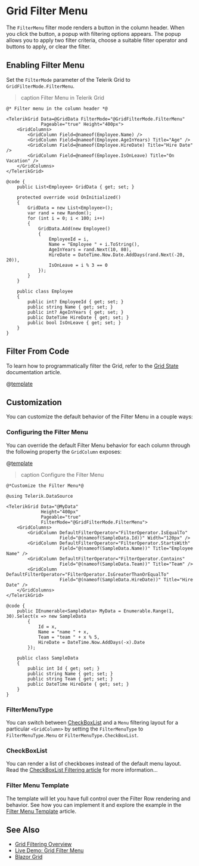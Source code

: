 
# Grid Filter Menu

The `FilterMenu` filter mode renders a button in the column header. When you click the button, a popup with filtering options appears. The popup allows you to apply two filter criteria, choose a suitable filter operator and buttons to apply, or clear the filter.

## Enabling Filter Menu

Set the `FilterMode` parameter of the Telerik Grid to `GridFilterMode.FilterMenu`.

>caption Filter Menu in Telerik Grid

````RAZOR
@* Filter menu in the column header *@

<TelerikGrid Data=@GridData FilterMode="@GridFilterMode.FilterMenu"
			 Pageable="true" Height="400px">
	<GridColumns>
		<GridColumn Field=@nameof(Employee.Name) />
		<GridColumn Field=@nameof(Employee.AgeInYears) Title="Age" />
		<GridColumn Field=@nameof(Employee.HireDate) Title="Hire Date" />
		<GridColumn Field=@nameof(Employee.IsOnLeave) Title="On Vacation" />
	</GridColumns>
</TelerikGrid>

@code {
	public List<Employee> GridData { get; set; }

	protected override void OnInitialized()
	{
		GridData = new List<Employee>();
		var rand = new Random();
		for (int i = 0; i < 100; i++)
		{
			GridData.Add(new Employee()
			{
				EmployeeId = i,
				Name = "Employee " + i.ToString(),
				AgeInYears = rand.Next(10, 80),
				HireDate = DateTime.Now.Date.AddDays(rand.Next(-20, 20)),
				IsOnLeave = i % 3 == 0
			});
		}
	}

	public class Employee
	{
		public int? EmployeeId { get; set; }
		public string Name { get; set; }
		public int? AgeInYears { get; set; }
		public DateTime HireDate { get; set; }
		public bool IsOnLeave { get; set; }
	}
}
````

## Filter From Code

To learn how to programmatically filter the Grid, refer to the [Grid State](slug:grid-state) documentation article.

@[template](/_contentTemplates/grid/state.md#initial-state)

## Customization

You can customize the default behavior of the Filter Menu in a couple ways:

### Configuring the Filter Menu

You can override the default Filter Menu behavior for each column through the following property the `GridColumn` exposes:

@[template](/_contentTemplates/common/filtering.md#filter-menu-customization-properties)

>caption Configure the Filter Menu

````RAZOR
@*Customize the Filter Menu*@

@using Telerik.DataSource

<TelerikGrid Data="@MyData"
             Height="400px"
             Pageable="true"
             FilterMode="@GridFilterMode.FilterMenu">
    <GridColumns>
        <GridColumn DefaultFilterOperator="FilterOperator.IsEqualTo"
                    Field="@(nameof(SampleData.Id))" Width="120px" />
        <GridColumn DefaultFilterOperator="FilterOperator.StartsWith"
                    Field="@(nameof(SampleData.Name))" Title="Employee Name" />
        <GridColumn DefaultFilterOperator="FilterOperator.Contains"
                    Field="@(nameof(SampleData.Team))" Title="Team" />
        <GridColumn DefaultFilterOperator="FilterOperator.IsGreaterThanOrEqualTo"
                    Field="@(nameof(SampleData.HireDate))" Title="Hire Date" />
    </GridColumns>
</TelerikGrid>

@code {
    public IEnumerable<SampleData> MyData = Enumerable.Range(1, 30).Select(x => new SampleData
        {
            Id = x,
            Name = "name " + x,
            Team = "team " + x % 5,
            HireDate = DateTime.Now.AddDays(-x).Date
        });

    public class SampleData
    {
        public int Id { get; set; }
        public string Name { get; set; }
        public string Team { get; set; }
        public DateTime HireDate { get; set; }
    }
}
````

### FilterMenuType

You can switch between [CheckBoxList](slug:grid-checklist-filter) and a `Menu` filtering layout for a particular `<GridColumn>` by setting the `FilterMenuType` to `FilterMenuType.Menu` or `FilterMenuType.CheckBoxList`.

### CheckBoxList

You can render a list of checkboxes instead of the default menu layout. Read the [CheckBoxList Filtering article](slug:grid-checklist-filter) for more information...

### Filter Menu Template

The template will let you have full control over the Filter Row rendering and behavior. See how you can implement it and explore the example in the [Filter Menu Template](slug:grid-templates-filter#filter-menu-template) article.

## See Also

* [Grid Filtering Overview](slug:components/grid/filtering)
* [Live Demo: Grid Filter Menu](https://demos.telerik.com/blazor-ui/grid/filter-menu)
* [Blazor Grid](slug:grid-overview)

